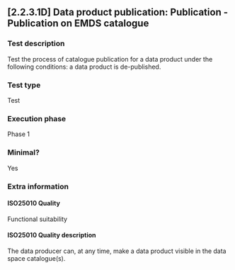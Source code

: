 
## [2.2.3.1D] Data product publication: Publication - Publication on EMDS catalogue
 
### Test description
Test the process of catalogue publication for a data product under the following conditions: a data product is de-published.
 
### Test type
Test
 
### Execution phase
Phase 1
 
### Minimal?
Yes
 
### Extra information
#### ISO25010 Quality
Functional suitability
#### ISO25010 Quality description
The data producer can, at any time, make a data product visible in the data space catalogue(s).
    